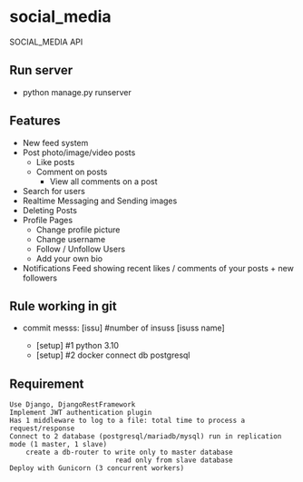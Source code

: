 # social_media
SOCIAL_MEDIA API 

## Run server
* python manage.py runserver 


## Features
* New feed system
* Post photo/image/video posts
    * Like posts
    * Comment on posts
        * View all comments on a post
* Search for users
* Realtime Messaging and Sending images
* Deleting Posts
* Profile Pages
    * Change profile picture
    * Change username
    * Follow / Unfollow Users
    * Add your own bio
* Notifications Feed showing recent likes / comments of your posts + new followers

## Rule working in git
* commit messs: [issu] #number of insuss [isuss name]

    * [setup] #1 python 3.10
    * [setup] #2 docker connect db postgresql

## Requirement
    Use Django, DjangoRestFramework
    Implement JWT authentication plugin
    Has 1 middleware to log to a file: total time to process a request/response
    Connect to 2 database (postgresql/mariadb/mysql) run in replication mode (1 master, 1 slave)
        create a db-router to write only to master database
                              read only from slave database
    Deploy with Gunicorn (3 concurrent workers)





